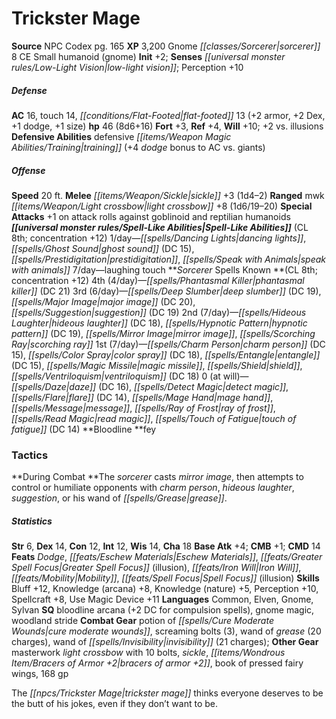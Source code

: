 ﻿---
cssclass: [monsters]
title1: Trickster Mage
title2: Trickster Mage
CR: 7
sources:
- name: NPC Codex
  page: 165
  link: http://paizo.com/products/btpy8v3a?Pathfinder-Roleplaying-Game-NPC-Codex
XP: 3200
race: Gnome
classes:
- sorcerer 8
alignment: CE
size: Small
type: humanoid
subtypes:
- gnome
initiative:
  bonus: 2
senses:
  low-light vision: true
AC:
  AC: 16
  touch: 14
  flat_footed: 13
  components:
    armor: 2
    dex: 2
    dodge: 1
    size: 1
HP:
  HP: 46
  long: 8d6+16
saves:
  fort: 3
  ref: 4
  will: 10
  other: +2 vs. illusions
defensive_abilities:
- defensive training (+4 dodge bonus to AC vs. giants)
speeds:
  base: 20
attacks:
  melee:
  - - text: sickle +3 (1d4-2)
      entries:
      - - damage: 1d4-2
      attack: sickle
      bonus:
      - 3
  ranged:
  - - text: mwk light crossbow +8 (1d6/19-20)
      entries:
      - - damage: 1d6
          crit_range: 19-20
      attack: mwk light crossbow
      bonus:
      - 8
  special:
  - +1 on attack rolls against goblinoid and reptilian humanoids
spell_like_abilities:
  entries:
  - name: dancing lights
    source: default
    freq: 1/day
  - name: ghost sound
    source: default
    freq: 1/day
    DC: 15
  - name: prestidigitation
    source: default
    freq: 1/day
  - name: speak with animals
    source: default
    freq: 1/day
  - name: laughing touch
    source: default
    freq: 7/day
  sources:
  - name: default
    CL: 8
    concentration: 12
spells:
  entries:
  - name: phantasmal killer
    source: Sorcerer
    level: 4
    DC: 21
  - name: deep slumber
    source: Sorcerer
    level: 3
    DC: 19
  - name: major image
    source: Sorcerer
    level: 3
    DC: 20
  - name: suggestion
    source: Sorcerer
    level: 3
    DC: 19
  - name: hideous laughter
    source: Sorcerer
    level: 2
    DC: 18
  - name: hypnotic pattern
    source: Sorcerer
    level: 2
    DC: 19
  - name: mirror image
    source: Sorcerer
    level: 2
  - name: scorching ray
    source: Sorcerer
    level: 2
  - name: charm person
    source: Sorcerer
    level: 1
    DC: 15
  - name: color spray
    source: Sorcerer
    level: 1
    DC: 18
  - name: entangle
    source: Sorcerer
    level: 1
    DC: 15
  - name: magic missile
    source: Sorcerer
    level: 1
  - name: shield
    source: Sorcerer
    level: 1
  - name: ventriloquism
    source: Sorcerer
    level: 1
    DC: 18
  - name: daze
    source: Sorcerer
    level: 0
    DC: 16
  - name: detect magic
    source: Sorcerer
    level: 0
  - name: flare
    source: Sorcerer
    level: 0
    DC: 14
  - name: mage hand
    source: Sorcerer
    level: 0
  - name: message
    source: Sorcerer
    level: 0
  - name: ray of frost
    source: Sorcerer
    level: 0
  - name: read magic
    source: Sorcerer
    level: 0
  - name: touch of fatigue
    source: Sorcerer
    level: 0
    DC: 14
  sources:
  - name: Sorcerer
    type: known
    CL: 8
    concentration: 12
    slots:
      4: 4
      3: 6
      2: 7
      1: 7
      0: at-will
    bloodline: fey
tactics:
  During Combat: The sorcerer casts mirror image, then attempts to control or humiliate
    opponents with charm person, hideous laughter, suggestion, or his wand of grease.
ability_scores:
  STR: 6
  DEX: 14
  CON: 12
  INT: 12
  WIS: 14
  CHA: 18
BAB: 4
CMB: 1
CMD: 14
feats:
- name: Dodge
- name: Eschew Materials
- name: Greater Spell Focus (illusion)
- name: Iron Will
- name: Mobility
- name: Spell Focus (illusion)
skills:
  Bluff: 12
  Knowledge (arcana): 8
  Knowledge (nature): 5
  Perception: 10
  Spellcraft: 8
  Use Magic Device: 11
languages:
- Common
- Elven
- Gnome
- Sylvan
special_qualities:
- bloodline arcana (+2 DC for compulsion spells)
- gnome magic
- woodland stride
gear:
  combat:
  - potion of cure moderate wounds
  - screaming bolts (3)
  - wand of grease (20 charges)
  - wand of invisibility (21 charges)
  other:
  - masterwork light crossbow with 10 bolts
  - sickle
  - bracers of armor +2
  - book of pressed fairy wings
  - 168 gp
desc_long: The trickster mage thinks everyone deserves to be the butt of his jokes,
  even if they don't want to be.

---

# Trickster Mage

**Source** NPC Codex pg. 165
**XP** 3,200
Gnome _[[classes/Sorcerer|sorcerer]]_ 8
CE Small humanoid (gnome)
**Init** +2; **Senses** _[[universal monster rules/Low-Light Vision|low-light vision]]_; Perception +10

##### Defense

**AC** 16, touch 14, _[[conditions/Flat-Footed|flat-footed]]_ 13 (+2 armor, +2 Dex, +1 dodge, +1 size)
**hp** 46 (8d6+16)
**Fort** +3, **Ref** +4, **Will** +10; +2 vs. illusions
**Defensive Abilities** defensive _[[items/Weapon Magic Abilities/Training|training]]_ (+4 _dodge_ bonus to AC vs. giants)

##### Offense
**Speed** 20 ft.
**Melee** _[[items/Weapon/Sickle|sickle]]_ +3 (1d4–2)
**Ranged** mwk _[[items/Weapon/Light crossbow|light crossbow]]_ +8 (1d6/19–20)
**Special Attacks** +1 on attack rolls against goblinoid and reptilian humanoids
**_[[universal monster rules/Spell-Like Abilities|Spell-Like Abilities]]_** (CL 8th; concentration +12)
1/day—_[[spells/Dancing Lights|dancing lights]]_, _[[spells/Ghost Sound|ghost sound]]_ (DC 15), _[[spells/Prestidigitation|prestidigitation]]_, _[[spells/Speak with Animals|speak with animals]]_
7/day—laughing touch
**_Sorcerer_ Spells Known **(CL 8th; concentration +12)
4th (4/day)—_[[spells/Phantasmal Killer|phantasmal killer]]_ (DC 21)
3rd (6/day)—_[[spells/Deep Slumber|deep slumber]]_ (DC 19), _[[spells/Major Image|major image]]_ (DC 20), _[[spells/Suggestion|suggestion]]_ (DC 19)
2nd (7/day)—_[[spells/Hideous Laughter|hideous laughter]]_ (DC 18), _[[spells/Hypnotic Pattern|hypnotic pattern]]_ (DC 19), _[[spells/Mirror Image|mirror image]]_, _[[spells/Scorching Ray|scorching ray]]_
1st (7/day)—_[[spells/Charm Person|charm person]]_ (DC 15), _[[spells/Color Spray|color spray]]_ (DC 18), _[[spells/Entangle|entangle]]_ (DC 15), _[[spells/Magic Missile|magic missile]]_, _[[spells/Shield|shield]]_, _[[spells/Ventriloquism|ventriloquism]]_ (DC 18)
0 (at will)—_[[spells/Daze|daze]]_ (DC 16), _[[spells/Detect Magic|detect magic]]_, _[[spells/Flare|flare]]_ (DC 14), _[[spells/Mage Hand|mage hand]]_, _[[spells/Message|message]]_, _[[spells/Ray of Frost|ray of frost]]_, _[[spells/Read Magic|read magic]]_, _[[spells/Touch of Fatigue|touch of fatigue]]_ (DC 14)
**Bloodline **fey

### Tactics

**During Combat **The _sorcerer_ casts _mirror image_, then attempts to control or humiliate opponents with _charm person_, _hideous laughter_, _suggestion_, or his wand of _[[spells/Grease|grease]]_.

##### Statistics
**Str** 6, **Dex** 14, **Con** 12, **Int** 12, **Wis** 14, **Cha** 18
**Base Atk** +4; **CMB** +1; **CMD** 14
**Feats** _Dodge_, _[[feats/Eschew Materials|Eschew Materials]]_, _[[feats/Greater Spell Focus|Greater Spell Focus]]_ (illusion), _[[feats/Iron Will|Iron Will]]_, _[[feats/Mobility|Mobility]]_, _[[feats/Spell Focus|Spell Focus]]_ (illusion)
**Skills** Bluff +12, Knowledge (arcana) +8, Knowledge (nature) +5, Perception +10, Spellcraft +8, Use Magic Device +11
**Languages** Common, Elven, Gnome, Sylvan
**SQ** bloodline arcana (+2 DC for compulsion spells), gnome magic, woodland stride
**Combat Gear** potion of _[[spells/Cure Moderate Wounds|cure moderate wounds]]_, screaming bolts (3), wand of _grease_ (20 charges), wand of _[[spells/Invisibility|invisibility]]_ (21 charges); **Other Gear** masterwork _light crossbow_ with 10 bolts, _sickle_, _[[items/Wondrous Item/Bracers of Armor +2|bracers of armor +2]]_, book of pressed fairy wings, 168 gp

The _[[npcs/Trickster Mage|trickster mage]]_ thinks everyone deserves to be the butt of his jokes, even if they don’t want to be.